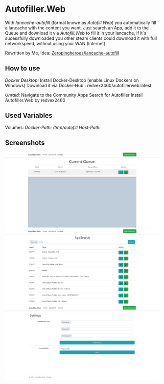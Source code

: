 # Autofiller.Web
With *lancache-autofill* (formal known as *Autofill.Web*) you automatically fill a lancache with the content you want.
Just search an App, add it to the Queue and download it via *Autofill.Web* to fill it in your lancache, if it´s sucessfully downloaded you other steam clients could download it with full networkspeed, without using your WAN (Internet)

Rewritten by Me, Idea: [Zeropingheroes/lancache-autofill](https://github.com/zeropingheroes/lancache-autofill)

## **How to use**
*Docker Desktop:*
Install Docker-Desktop (enable Linux Dockers on Windows)
Download it via Docker-Hub : redvex2460/autofillerweb:latest

*Unraid:*
Navigate to the Community Apps
Search for Autofiller
Install Autofiller.Web by redvex2460

## **Used Variables**
Volumes:
*Docker-Path: /tmp/autofill*
*Host-Path: <Fast Storage>*

## Screenshots
![Home](/images/home.png)
![Appsearch](/images/appsearch.png)
![Settings](/images/settings.png)
